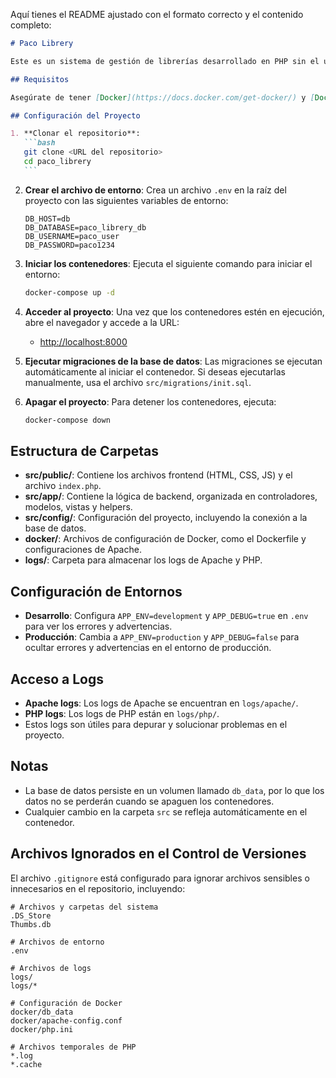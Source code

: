Aquí tienes el README ajustado con el formato correcto y el contenido completo:

````markdown
# Paco Librery

Este es un sistema de gestión de librerías desarrollado en PHP sin el uso de frameworks. Utiliza Docker para manejar el entorno de desarrollo con Apache y PostgreSQL.

## Requisitos

Asegúrate de tener [Docker](https://docs.docker.com/get-docker/) y [Docker Compose](https://docs.docker.com/compose/install/) instalados en tu sistema.

## Configuración del Proyecto

1. **Clonar el repositorio**:
   ```bash
   git clone <URL del repositorio>
   cd paco_librery
   ```
````

2. **Crear el archivo de entorno**:
   Crea un archivo `.env` en la raíz del proyecto con las siguientes variables de entorno:

   ```env
   DB_HOST=db
   DB_DATABASE=paco_librery_db
   DB_USERNAME=paco_user
   DB_PASSWORD=paco1234
   ```

3. **Iniciar los contenedores**:
   Ejecuta el siguiente comando para iniciar el entorno:

   ```bash
   docker-compose up -d
   ```

4. **Acceder al proyecto**:
   Una vez que los contenedores estén en ejecución, abre el navegador y accede a la URL:

   - [http://localhost:8000](http://localhost:8000)

5. **Ejecutar migraciones de la base de datos**:
   Las migraciones se ejecutan automáticamente al iniciar el contenedor. Si deseas ejecutarlas manualmente, usa el archivo `src/migrations/init.sql`.

6. **Apagar el proyecto**:
   Para detener los contenedores, ejecuta:
   ```bash
   docker-compose down
   ```

## Estructura de Carpetas

- **src/public/**: Contiene los archivos frontend (HTML, CSS, JS) y el archivo `index.php`.
- **src/app/**: Contiene la lógica de backend, organizada en controladores, modelos, vistas y helpers.
- **src/config/**: Configuración del proyecto, incluyendo la conexión a la base de datos.
- **docker/**: Archivos de configuración de Docker, como el Dockerfile y configuraciones de Apache.
- **logs/**: Carpeta para almacenar los logs de Apache y PHP.

## Configuración de Entornos

- **Desarrollo**: Configura `APP_ENV=development` y `APP_DEBUG=true` en `.env` para ver los errores y advertencias.
- **Producción**: Cambia a `APP_ENV=production` y `APP_DEBUG=false` para ocultar errores y advertencias en el entorno de producción.

## Acceso a Logs

- **Apache logs**: Los logs de Apache se encuentran en `logs/apache/`.
- **PHP logs**: Los logs de PHP están en `logs/php/`.
- Estos logs son útiles para depurar y solucionar problemas en el proyecto.

## Notas

- La base de datos persiste en un volumen llamado `db_data`, por lo que los datos no se perderán cuando se apaguen los contenedores.
- Cualquier cambio en la carpeta `src` se refleja automáticamente en el contenedor.

## Archivos Ignorados en el Control de Versiones

El archivo `.gitignore` está configurado para ignorar archivos sensibles o innecesarios en el repositorio, incluyendo:

```gitignore
# Archivos y carpetas del sistema
.DS_Store
Thumbs.db

# Archivos de entorno
.env

# Archivos de logs
logs/
logs/*

# Configuración de Docker
docker/db_data
docker/apache-config.conf
docker/php.ini

# Archivos temporales de PHP
*.log
*.cache
```

```


```
